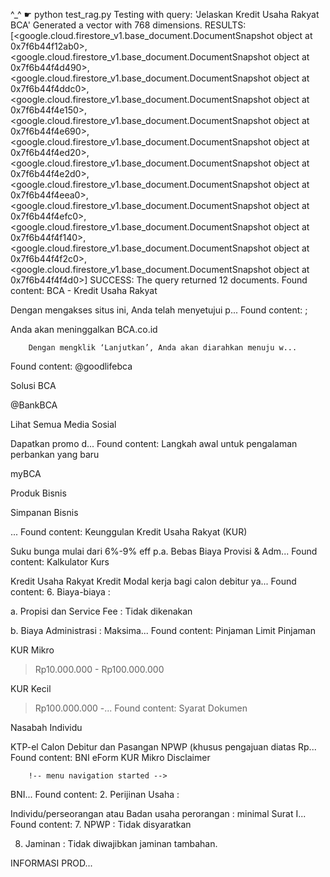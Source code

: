 ^\_^ ☛ python test_rag.py
Testing with query: 'Jelaskan Kredit Usaha Rakyat BCA'
Generated a vector with 768 dimensions.
RESULTS: [<google.cloud.firestore_v1.base_document.DocumentSnapshot object at 0x7f6b44f12ab0>, <google.cloud.firestore_v1.base_document.DocumentSnapshot object at 0x7f6b44f4d490>, <google.cloud.firestore_v1.base_document.DocumentSnapshot object at 0x7f6b44f4ddc0>, <google.cloud.firestore_v1.base_document.DocumentSnapshot object at 0x7f6b44f4e150>, <google.cloud.firestore_v1.base_document.DocumentSnapshot object at 0x7f6b44f4e690>, <google.cloud.firestore_v1.base_document.DocumentSnapshot object at 0x7f6b44f4ed20>, <google.cloud.firestore_v1.base_document.DocumentSnapshot object at 0x7f6b44f4e2d0>, <google.cloud.firestore_v1.base_document.DocumentSnapshot object at 0x7f6b44f4eea0>, <google.cloud.firestore_v1.base_document.DocumentSnapshot object at 0x7f6b44f4efc0>, <google.cloud.firestore_v1.base_document.DocumentSnapshot object at 0x7f6b44f4f140>, <google.cloud.firestore_v1.base_document.DocumentSnapshot object at 0x7f6b44f4f2c0>, <google.cloud.firestore_v1.base_document.DocumentSnapshot object at 0x7f6b44f4f4d0>]
SUCCESS: The query returned 12 documents.
Found content: BCA - Kredit Usaha Rakyat

Dengan mengakses situs ini, Anda telah menyetujui p...
Found content: ;

Anda akan meninggalkan BCA.co.id

        Dengan mengklik ‘Lanjutkan’, Anda akan diarahkan menuju w...

Found content: @goodlifebca

Solusi BCA

@BankBCA

Lihat Semua Media Sosial

Dapatkan promo d...
Found content: Langkah awal untuk pengalaman perbankan yang baru

myBCA

Produk Bisnis

Simpanan Bisnis

...
Found content: Keunggulan Kredit Usaha Rakyat (KUR)

Suku bunga mulai dari 6%-9% eff p.a.
Bebas Biaya Provisi & Adm...
Found content: Kalkulator Kurs

Kredit Usaha Rakyat
Kredit Modal kerja bagi calon debitur ya...
Found content: 6.
Biaya-biaya
:

a. Propisi dan Service Fee
:
Tidak dikenakan

b. Biaya Administrasi
:
Maksima...
Found content: Pinjaman
Limit Pinjaman

KUR Mikro

> Rp10.000.000 - Rp100.000.000

KUR Kecil

> Rp100.000.000 -...
> Found content: Syarat Dokumen

Nasabah Individu

KTP-el Calon Debitur dan Pasangan
NPWP (khusus pengajuan diatas Rp...
Found content: BNI eForm KUR Mikro Disclaimer

        !-- menu navigation started -->

BNI...
Found content: 2.
Perijinan Usaha
:

Individu/perseorangan atau Badan usaha perorangan :
minimal Surat I...
Found content: 7.
NPWP
:
Tidak disyaratkan

8.  Jaminan
    :
    Tidak diwajibkan jaminan tambahan.

INFORMASI PROD...
